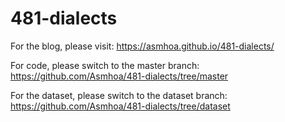 # 481-dialects

For the blog, please visit: https://asmhoa.github.io/481-dialects/ 

For code, please switch to the master branch: https://github.com/Asmhoa/481-dialects/tree/master

For the dataset, please switch to the dataset branch: https://github.com/Asmhoa/481-dialects/tree/dataset
